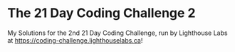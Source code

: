 # The 21 Day Coding Challenge 2
My Solutions for the 2nd 21 Day Coding Challenge, run by Lighthouse Labs at https://coding-challenge.lighthouselabs.ca!
